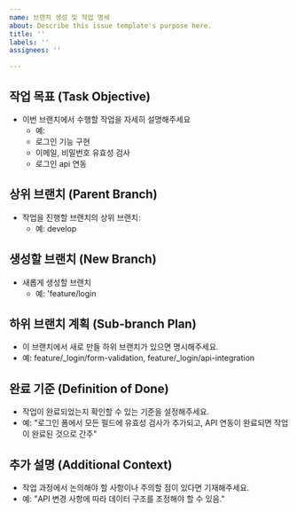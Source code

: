 ```yaml
---
name: 브랜치 생성 및 작업 명세
about: Describe this issue template's purpose here.
title: ''
labels: ''
assignees: ''

---
```


## 작업 목표 (Task Objective)
- 이번 브랜치에서 수행할 작업을 자세히 설명해주세요
  - 예:
  - 로그인 기능 구현
  - 이메일, 비밀번호 유효성 검사
  - 로그인 api 연동

## 상위 브랜치 (Parent Branch)
- 작업을 진행할 브랜치의 상위 브랜치:
  - 예: develop

## 생성할 브랜치 (New Branch)
- 새롭게 생성할 브랜치
  - 예: 'feature/login

## 하위 브랜치 계획 (Sub-branch Plan)
- 이 브랜치에서 새로 만들 하위 브랜치가 있으면 명시해주세요.
 - 예: feature/_login/form-validation, feature/_login/api-integration

## 완료 기준 (Definition of Done)
- 작업이 완료되었는지 확인할 수 있는 기준을 설정해주세요.
 - 예: "로그인 폼에서 모든 필드에 유효성 검사가 추가되고, API 연동이 완료되면 작업이 완료된 것으로 간주"

## 추가 설명 (Additional Context)
- 작업 과정에서 논의해야 할 사항이나 주의할 점이 있다면 기재해주세요.
 - 예: "API 변경 사항에 따라 데이터 구조를 조정해야 할 수 있음."
